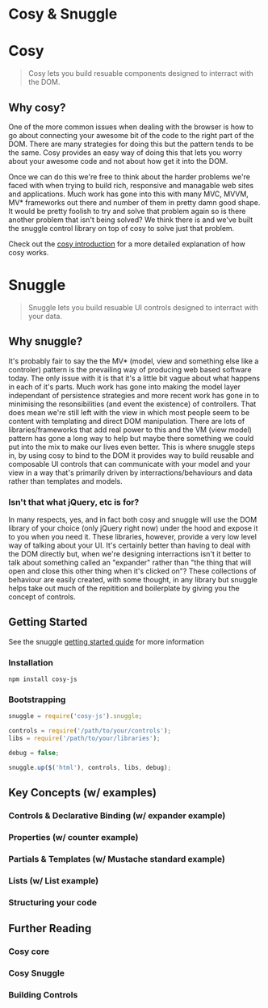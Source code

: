 Cosy & Snuggle
==============

# Cosy #

> Cosy lets you build resuable components designed to interract with the DOM.

## Why cosy? ##

One of the more common issues when dealing with the browser is how to go about
connecting your awesome bit of the code to the right part of the DOM. There are
many strategies for doing this but the pattern tends to be the same.  Cosy
provides an easy way of doing this that lets you worry about your awesome code
and not about how get it into the DOM.

Once we can do this we're free to think about the harder problems we're faced
with when trying to build rich, responsive and managable web sites and
applications.  Much work has gone into this with many MVC, MVVM, MV* frameworks
out there and number of them in pretty damn good shape.  It would be pretty
foolish to try and solve that problem again so is there another problem that
isn't being solved? We think there is and we've built the snuggle control
library on top of cosy to solve just that problem.

Check out the [cosy introduction](./cosy/index.md) for a more detailed
explanation of how cosy works.

# Snuggle #

> Snuggle lets you build resuable UI controls designed to interract with your
data.

## Why snuggle? ##

It's probably fair to say the the MV* (model, view and something else like a
controler) pattern is the prevailing way of producing web based software today.
The only issue with it is that it's a little bit vague about what happens in
each of it's parts.  Much work has gone into making the model layer independant
of persistence strategies and more recent work has gone in to minimising the
resonsibilities (and event the existence) of controllers.  That does mean we're
still left with the view in which most people seem to be content with templating
and direct DOM manipulation.  There are lots of libraries/frameworks that add
real power to this and the VM (view model) pattern has gone a long way to help
but maybe there something we could put into the mix to make our lives even
better. This is where snuggle steps in, by using cosy to bind to the DOM it
provides way to build reusable and composable UI controls that can communicate
with your model and your view in a way that's primarily driven by
interractions/behaviours and data rather than templates and models.

### Isn't that what jQuery, etc is for? ###

In many respects, yes, and in fact both cosy and snuggle will use the DOM
library of your choice (only jQuery right now) under the hood and expose it to
you when you need it.  These libraries, however, provide a very low level way of
talking about your UI.  It's certainly better than having to deal with the DOM
directly but, when we're designing interractions isn't it better to talk about
something called an "expander" rather than "the thing that will open and close
this other thing when it's clicked on"?  These collections of behaviour are
easily created, with some thought, in any library but snuggle helps take out
much of the repitition and boilerplate by giving you the concept of controls.

## Getting Started ###

See the snuggle [getting started guide](./snuggle/index.md) for more information

### Installation ###

    npm install cosy-js

### Bootstrapping ###

```js
snuggle = require('cosy-js').snuggle;

controls = require('/path/to/your/controls');
libs = require('/path/to/your/libraries');

debug = false;

snuggle.up($('html'), controls, libs, debug);
```

## Key Concepts (w/ examples) ##

### Controls & Declarative Binding (w/ expander example) ###

### Properties (w/ counter example) ###

### Partials & Templates (w/ Mustache standard example) ###

### Lists (w/ List example) ###

### Structuring your code ###


## Further Reading ###

### Cosy core ###

### Cosy Snuggle ###

### Building Controls ###


